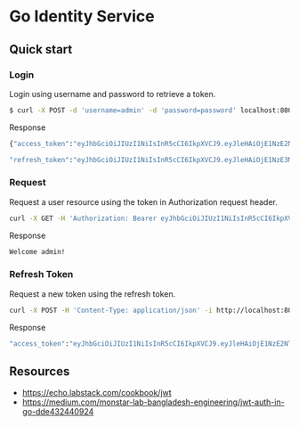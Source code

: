 # Go Identity Service

## Quick start

### Login

Login using username and password to retrieve a token.

```bash
$ curl -X POST -d 'username=admin' -d 'password=password' localhost:8000/login
```

Response

```bash
{"access_token":"eyJhbGciOiJIUzI1NiIsInR5cCI6IkpXVCJ9.eyJleHAiOjE1NzE2NTA0NjYsInVzZXJuYW1lIjoiYWRtaW4ifQ.Ba0iLuWe3H-0Jq3mbzA10V-Z2UL4AA2G_InQjyeSeCs",

"refresh_token":"eyJhbGciOiJIUzI1NiIsInR5cCI6IkpXVCJ9.eyJleHAiOjE1NzE3MzU5NjZ9.pNQfXAx3FTIoYCRA6tqX8YJQx-KksJGS_ISN2O1RPSQ"}
```

### Request

Request a user resource using the token in Authorization request header.

```bash
curl -X GET -H 'Authorization: Bearer eyJhbGciOiJIUzI1NiIsInR5cCI6IkpXVCJ9.eyJleHAiOjE1NzE2NTA0NjYsInVzZXJuYW1lIjoiYWRtaW4ifQ.Ba0iLuWe3H-0Jq3mbzA10V-Z2UL4AA2G_InQjyeSeCs' -i http://localhost:8000/me
```

Response

```bash
Welcome admin!
```

### Refresh Token
Request a new token using the refresh token.

```bash
curl -X POST -H 'Content-Type: application/json' -i http://localhost:8000/refresh-tokens --data '{"refresh_token":"eyJhbGciOiJIUzI1NiIsInR5cCI6IkpXVCJ9.eyJleHAiOjE1NzE3MzU5NjZ9.pNQfXAx3FTIoYCRA6tqX8YJQx-KksJGS_ISN2O1RPSQ"}'
```

Response

```bash
"access_token":"eyJhbGciOiJIUzI1NiIsInR5cCI6IkpXVCJ9.eyJleHAiOjE1NzE2NTA3NTgsInVzZXJuYW1lIjoiYWRtaW4ifQ.OhbRLciqmXsNN70Oyw9hBzEGLakBkS72FDFMgUz4FWU","refresh_token":"eyJhbGciOiJIUzI1NiIsInR5cCI6IkpXVCJ9.eyJleHAiOjE1NzE3MzYyNTh9.32fIs0D6rPsvHcPIiapz6NCQluBBpgPJP9UgwcdxgHM"}
```

## Resources
- https://echo.labstack.com/cookbook/jwt
- https://medium.com/monstar-lab-bangladesh-engineering/jwt-auth-in-go-dde432440924
